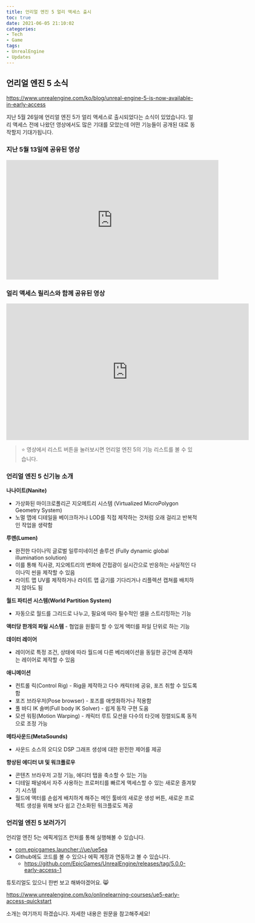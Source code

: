 ```yaml
---
title: 언리얼 엔진 5 얼리 액세스 출시
toc: true
date: 2021-06-05 21:10:02
categories:
- Tech
- Game
tags:
- UnrealEngine
- Updates
---
```


## 언리얼 엔진 5 소식

https://www.unrealengine.com/ko/blog/unreal-engine-5-is-now-available-in-early-access

지난 5월 26일에 언리얼 엔진 5가 얼리 액세스로 출시되었다는 소식이 있었습니다.
얼리 액세스 전에 나왔던 영상에서도 많은 기대를 모았는데 어떤 기능들이 공개된 대로 동작할지 기대가됩니다.

### 지난 5월 13일에 공유된 영상

<iframe width="560" height="315" src="https://www.youtube.com/embed/qC5KtatMcUw" title="YouTube video player" frameborder="0" allow="accelerometer; autoplay; clipboard-write; encrypted-media; gyroscope; picture-in-picture" allowfullscreen></iframe>

### 얼리 액세스 릴리스와 함께 공유된 영상

<iframe title="vimeo-player" src="https://player.vimeo.com/video/554262803" width="640" height="360" frameborder="0" allowfullscreen></iframe>

> ⭐️ 영상에서 리스트 버튼을 눌러보시면 언리얼 엔진 5의 기능 리스트를 볼 수 있습니다.

### 언리얼 엔진 5 신기능 소개

**나나이트(Nanite)**

* 가상화된 마이크로폴리곤 지오메트리 시스템 (Virtualized MicroPolygon Geometry System)
* 노멀 맵에 디테일을 베이크하거나 LOD를 직접 제작하는 것처럼 오래 걸리고 반복적인 작업을 생략함

**루멘(Lumen)**

* 완전한 다이나믹 글로벌 일루미네이션 솔루션 (Fully dynamic global illumination solution)
* 이를 통해 직사광, 지오메트리의 변화에 간접광이 실시간으로 반응하는 사실적인 다이나믹 씬을 제작할 수 있음
* 라이트 맵 UV를 제작하거나 라이트 맵 굽기를 기다리거나 리플렉션 캡쳐를 배치하지 않아도 됨

**월드 파티션 시스템(World Partition System)**

* 자동으로 월드를 그리드로 나누고, 필요에 따라 필수적인 셀을 스트리밍하는 기능

**액터당 한개의 파일 시스템** - 협업을 원활히 할 수 있게 액터를 파일 단위로 하는 기능

**데이터 레이어**

* 레이어로 특정 조건, 상태에 따라 월드에 다른 베리에이션을 동일한 공간에 존재하는 레이어로 제작할 수 있음

**애니메이션**

* 컨트롤 릭(Control Rig) - Rig을 제작하고 다수 캐릭터에 공유, 포즈 취할 수 있도록 함
* 포즈 브라우저(Pose browser) - 포즈를 애셋화하거나 적용함
* 풀 바디 IK 솔버(Full body IK Solver) - 쉽게 동작 구현 도움
* 모션 워핑(Motion Warping) - 캐릭터 루트 모션을 다수의 타깃에 정렬되도록 동적으로 조정 가능

**메타사운드(MetaSounds)**

* 사운드 소스의 오디오 DSP 그래프 생성에 대한 완전한 제어를 제공

**향상된 에디터 UI 및 워크플로우**

* 콘텐츠 브라우저 고정 기능, 에디터 탭을 축소할 수 있는 기능
* 디테일 패널에서 자주 사용하는 프로퍼티를 빠르게 액세스할 수 있는 새로운 즐겨찾기 시스템
* 월드에 액터를 손쉽게 배치하게 해주는 메인 툴바의 새로운 생성 버튼, 새로운 프로젝트 생성을 위해 보다 쉽고 간소화된 워크플로도 제공

### 언리얼 엔진 5 보러가기

언리얼 엔진 5는 에픽게임즈 런처를 통해 실행해볼 수 있습니다.

* <com.epicgames.launcher://ue/ue5ea>
* Github에도 코드를 볼 수 있으나 에픽 계정과 연동하고 볼 수 있습니다.
  * https://github.com/EpicGames/UnrealEngine/releases/tag/5.0.0-early-access-1

튜토리얼도 있으니 한번 보고 해봐야겠어요. 😸

https://www.unrealengine.com/ko/onlinelearning-courses/ue5-early-access-quickstart



소개는 여기까지 하겠습니다. 자세한 내용은 원문을 참고해주세요!
